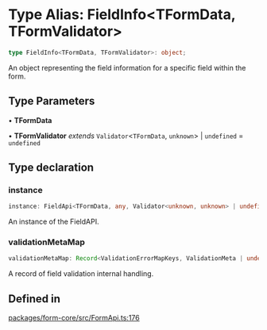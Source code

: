 # Type Alias: FieldInfo\<TFormData, TFormValidator\>

```ts
type FieldInfo<TFormData, TFormValidator>: object;
```

An object representing the field information for a specific field within the form.

## Type Parameters

• **TFormData**

• **TFormValidator** *extends* `Validator`\<`TFormData`, `unknown`\> \| `undefined` = `undefined`

## Type declaration

### instance

```ts
instance: FieldApi<TFormData, any, Validator<unknown, unknown> | undefined, TFormValidator> | null;
```

An instance of the FieldAPI.

### validationMetaMap

```ts
validationMetaMap: Record<ValidationErrorMapKeys, ValidationMeta | undefined>;
```

A record of field validation internal handling.

## Defined in

[packages/form-core/src/FormApi.ts:176](https://github.com/TanStack/form/blob/2bebfd5214c4cdfbf6feacb7b1e25a6825957062/packages/form-core/src/FormApi.ts#L176)
